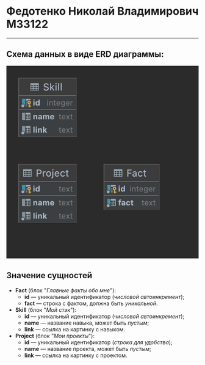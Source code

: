 # Федотенко Николай Владимирович M33122
___

## Схема данных в виде ERD диаграммы:

![Диаграмма](public/Lab3_Diagram.png)

## Значение сущностей
- **Fact** (блок "_Главные факты обо мне_"):
  - **id** — уникальный идентификатор (_числовой автоинкремент_);
  - **fact** — строка с фактом, должна быть _уникальной_.
- **Skill** (блок "_Мой стэк_"):
  - **id** — уникальный идентификатор (_числовой автоинкремент_);
  - **name** — название навыка, может быть _пустым_;
  - **link** — ссылка на картинку с навыком.
- **Project** (блок "_Мои проекты_"):
  - **id** — уникальный идентификатор (_строка для удобства_);
  - **name** — название проекта, может быть _пустым_;
  - **link** — ссылка на картинку с проектом.
